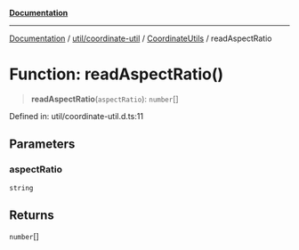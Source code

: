 [**Documentation**](../../../../../index.md)

***

[Documentation](../../../../../index.md) / [util/coordinate-util](../../../index.md) / [CoordinateUtils](../index.md) / readAspectRatio

# Function: readAspectRatio()

> **readAspectRatio**(`aspectRatio`): `number`[]

Defined in: util/coordinate-util.d.ts:11

## Parameters

### aspectRatio

`string`

## Returns

`number`[]
